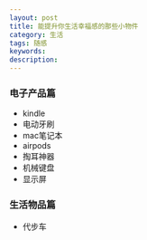 ```yaml
---
layout: post
title: 能提升你生活幸福感的那些小物件
category: 生活
tags: 随感
keywords: 
description: 
---
```


### 电子产品篇
- kindle
- 电动牙刷
- mac笔记本
- airpods
- 掏耳神器
- 机械键盘
- 显示屏

### 生活物品篇
- 代步车







